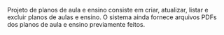 Projeto de planos de aula e ensino consiste em criar, atualizar, listar e excluir planos de aulas e ensino. O sistema ainda fornece arquivos PDFs dos planos de aula e ensino previamente feitos. 
